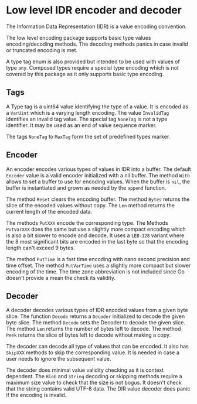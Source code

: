 # Low level IDR encoder and decoder

The Information Data Representation (IDR) is a value encoding convention.

The low level encoding package supports basic type values
encoding/decoding methods. The decoding methods panics in case
invalid or truncated encoding is met.

A type tag enum is also provided but intended to be used with
values of type `any`. Composed types require a special type
encoding which is not covered by this package as it only
supports basic type encoding.

## Tags

A Type tag is a uint64 value identifying the type of a value. It is
encoded as a `VarUint` which is a varying length encoding. The
value `InvalidTag` identifies an invalid tag value. The special tag
`NoneTag` is not a type identifier. It may be used as an end of
value sequence marker.

The tags `NoneTag` to `MaxTag` form the set of predefined types marker.

## Encoder

An encoder encodes various types of values in IDR into a buffer.
The default `Encoder` value is a valid encoder initialized with a nil
buffer. The method `With` allows to set a buffer to use for
encoding values. When the buffer is `nil`, the buffer is instantiated
and grown as needed by the `append` function.

The method `Reset` clears the encoding buffer. The method `Bytes`
returns the slice of the encoded values without copy. The `Len` method
returns the current length of the encoded data.

The methods `PutXXX` encode the corresponding type. The Methods `PutVarXXX`
does the same but use a slightly more compact encoding which is also a bit
slower to encode and decode. It uses a `LEB-128` variant where the 8 most
significant bits are encoded in the last byte so that the encoding length
can't exceed 9 bytes.

The method `PutTime` is a fast time encoding with nano second precision and
time offset. The method `PutVarTime` uses a slightly more compact but slower
encoding of the time. The time zone abbreviation is not included since Go
doesn't provide a mean the check its validity.

## Decoder

A decoder decodes various types of IDR encoded values from a given byte
slice. The function `Decode` returns a `Decoder` initialized to decode
the given byte slice. The method `Decode` sets the Decoder to decode
the given slice. The method `Len` returns the number of bytes left to
decode. The method `Peek` returns the slice of bytes left to decode
without making a copy.

The decoder can decode all type of values that can be encoded. It also
has `SkipXXX` methods to skip the corresponding value. It is needed in
case a user needs to ignore the subsequent value.

The decoder does minimal value validity checking as it is context dependent.
The `Blob` and `String` decoding or skipping methods require a maximum size
value to check that the size is not bogus. It doesn't check that the string
contains valid UTF-8 data. The DIR value decoder does panic if the encoding
is invalid.
